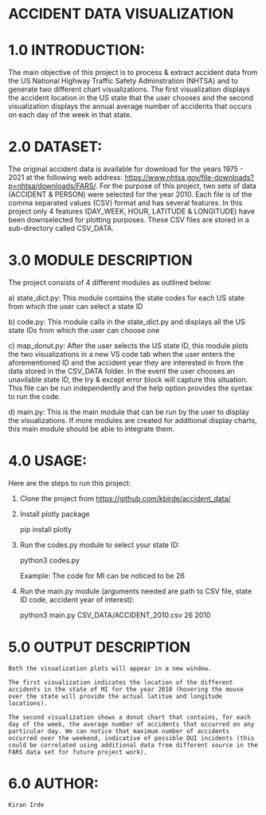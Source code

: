 # ACCIDENT DATA VISUALIZATION

# 1.0 INTRODUCTION:

The main objective of this project is to process & extract accident data from the US National Highway Traffic Safety Adminstration (NHTSA) and to generate two different chart visualizations. The first visualization displays the accident location in the US state that the user chooses and the second visualization displays the annual average number of accidents that occurs on each day of the week in that state.

# 2.0 DATASET:

 The original accident data is available for download for the years 1975 - 2021 at the following web address: https://www.nhtsa.gov/file-downloads?p=nhtsa/downloads/FARS/. For the purpose of this project, two sets of data (ACCIDENT & PERSON) were selected for the year 2010. Each file is of the comma separated values (CSV) format and has several features. In this project only 4 features (DAY_WEEK, HOUR, LATITUDE & LONGITUDE) have been downselected for plotting purposes. These CSV files are stored in a sub-directory called CSV_DATA. 

# 3.0 MODULE DESCRIPTION

The project consists of 4 different modules as outlined below:

a) state_dict.py: This module contains the state codes for each US state from which the user can select a state ID

b) code.py: This module calls in the state_dict.py and displays all the US state IDs from which the user can choose one

c) map_donut.py: After the user selects the US state ID, this module plots the two visualizations in a new VS code tab when the user enters the aforementioned ID and the accident year they are interested in from the data stored in the CSV_DATA folder. In the event the user chooses an unavilable state ID, the try & except error block will capture this situation. This file can be run independently and the help option provides the syntax to run the code.

d) main.py: This is the main module that can be run by the user to display the visualizations. If more modules are created for additional display charts, this main module should be able to integrate them.

# 4.0 USAGE:

Here are the steps to run this project:

1. Clone the project from https://github.com/kbirde/accident_data/

2. Install plotly package

    pip install plotly

3. Run the codes.py module to select your state ID:

    python3 codes.py

    Example: The code for MI can be noticed to be 26

4. Run the main.py module (arguments needed are path to CSV file, state ID code, accident year of interest):

    python3 main.py CSV_DATA/ACCIDENT_2010.csv 26 2010

# 5.0 OUTPUT DESCRIPTION

    Both the visualization plots will appear in a new window. 
    
    The first visualization indicates the location of the different accidents in the state of MI for the year 2010 (hovering the mouse over the state will provide the actual latitue and longitude locations).

    The second visualization shows a donut chart that contains, for each day of the week, the average number of accidents that occurred on any particular day. We can notice that maximum number of accidents occurred over the weekend, indicative of possible DUI incidents (this could be correlated using additional data from different source in the FARS data set for future project work).

# 6.0 AUTHOR:
    Kiran Irde